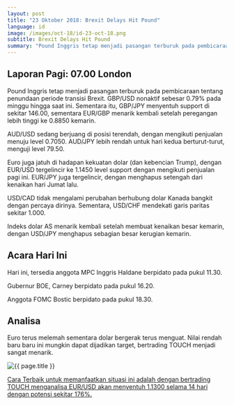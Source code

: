 ```yaml
---
layout: post
title: "23 Oktober 2018: Brexit Delays Hit Pound"
language: id
image: /images/oct-18/id-23-oct-18.png
subtitle: Brexit Delays Hit Pound
summary: "Pound Inggris tetap menjadi pasangan terburuk pada pembicaraan tentang penundaan periode transisi Brexit. GBP/USD nonaktif sebesar 0.79% pada minggu hingga saat ini"
---
```

## Laporan Pagi: 07.00 London

Pound Inggris tetap menjadi pasangan terburuk pada pembicaraan tentang penundaan periode transisi Brexit. GBP/USD nonaktif sebesar 0.79% pada minggu hingga saat ini. Sementara itu, GBP/JPY menyentuh support di sekitar 146.00, sementara EUR/GBP menarik kembali setelah peregangan lebih tinggi ke 0.8850 kemarin.

AUD/USD sedang berjuang di posisi terendah, dengan mengikuti penjualan menuju level 0.7050. AUD/JPY lebih rendah untuk hari kedua berturut-turut, menguji level 79.50.

Euro juga jatuh di hadapan kekuatan dolar (dan kebencian Trump), dengan EUR/USD tergelincir ke 1.1450 level support dengan mengikuti penjualan pagi ini. EUR/JPY juga tergelincir, dengan menghapus setengah dari kenaikan hari Jumat lalu.

USD/CAD tidak mengalami perubahan berhubung dolar Kanada bangkit dengan percaya dirinya. Sementara, USD/CHF mendekati garis paritas sekitar 1.000.

Indeks dolar AS menarik kembali setelah membuat kenaikan besar kemarin, dengan USD/JPY menghapus sebagian besar kerugian kemarin.

## Acara Hari Ini

Hari ini, tersedia anggota MPC Inggris Haldane berpidato pada pukul 11.30.

Gubernur BOE, Carney berpidato pada pukul 16.20.

Anggota FOMC Bostic berpidato pada pukul 18.30.

## Analisa

Euro terus melemah sementara dolar bergerak terus menguat. Nilai rendah baru baru ini mungkin dapat dijadikan target, bertrading TOUCH menjadi sangat menarik.

<img src="{{ site.url }}/images/oct-18/id-23-oct-18.png" alt="{{ page.title }}" title="{{ page.title }}">

<a href="%LINK%%?currency=USD&market=forex&underlying=frxEURUSD&formname=touchnotouch&duration_amount=14&duration_units=d&amount=10&amount_type=stake&expiry_type=duration&barrier=1.1300" target="_blank">Cara Terbaik untuk memanfaatkan situasi ini adalah dengan bertrading TOUCH menganalisa EUR/USD akan menyentuh 1.1300 selama 14 hari dengan potensi sekitar 176%.</a>
